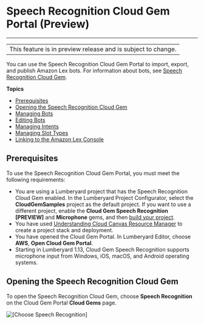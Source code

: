 # Speech Recognition Cloud Gem Portal \(Preview\)<a name="cloud-canvas-cloud-gem-speech-recognition-cgp"></a>


****  

|  | 
| --- |
| This feature is in preview release and is subject to change\. | 

You can use the Speech Recognition Cloud Gem Portal to import, export, and publish Amazon Lex bots\. For information about bots, see [Speech Recognition Cloud Gem](cloud-canvas-cloud-gem-speech-recognition-intro.md)\.

**Topics**
+ [Prerequisites](#cloud-canvas-cloud-gem-speech-recognition-cgp-prerequisites)
+ [Opening the Speech Recognition Cloud Gem](#cloud-canvas-cloud-gem-speech-recognition-cgp-opening-the-speech-recognition-cloud-gem)
+ [Managing Bots](cloud-canvas-cloud-gem-speech-recognition-cgp-managing-bots.md)
+ [Editing Bots](cloud-canvas-cloud-gem-speech-recognition-cgp-editing-bots.md)
+ [Managing Intents](cloud-canvas-cloud-gem-speech-recognition-cgp-managing-intents.md)
+ [Managing Slot Types](cloud-canvas-cloud-gem-speech-recognition-cgp-managing-slot-types.md)
+ [Linking to the Amazon Lex Console](cloud-canvas-cloud-gem-speech-recognition-cgp-linking-to-the-amazon-lex-console.md)

## Prerequisites<a name="cloud-canvas-cloud-gem-speech-recognition-cgp-prerequisites"></a>

To use the Speech Recognition Cloud Gem Portal, you must meet the following requirements:
+ You are using a Lumberyard project that has the Speech Recognition Cloud Gem enabled\. In the Lumberyard Project Configurator, select the **CloudGemSamples** project as the default project\. If you want to use a different project, enable the **Cloud Gem Speech Recognition \[PREVIEW\]** and **Microphone** gems, and then [build your project](game-build-intro.md)\.
+ You have used [Understanding Cloud Canvas Resource Manager](cloud-canvas-ui-rm-overview.md) to create a project stack and deployment\.
+ You have opened the Cloud Gem Portal\. In Lumberyard Editor, choose **AWS**, **Open Cloud Gem Portal**\.
+ Starting in Lumberyard 1\.13, Cloud Gem Speech Recognition supports microphone input from Windows, iOS, macOS, and Android operating systems\.

## Opening the Speech Recognition Cloud Gem<a name="cloud-canvas-cloud-gem-speech-recognition-cgp-opening-the-speech-recognition-cloud-gem"></a>

To open the Speech Recognition Cloud Gem, choose **Speech Recognition** on the Cloud Gem Portal **Cloud Gems** page\.

![\[Choose Speech Recognition\]](http://docs.aws.amazon.com/lumberyard/latest/userguide/images/cloud-canvas-cloud-gem-speech-recognition-cgp-1.png)
